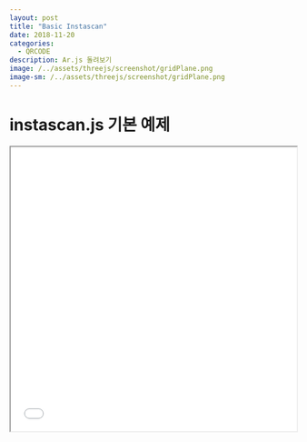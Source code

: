```yaml
---
layout: post
title: "Basic Instascan"
date: 2018-11-20
categories:
  - QRCODE
description: Ar.js 돌려보기    
image: /../assets/threejs/screenshot/gridPlane.png
image-sm: /../assets/threejs/screenshot/gridPlane.png
---
```

# instascan.js 기본 예제

<iframe width="100%" height="500px;" src="{{ site.url }}/assets/resources/html/instascan.html"></iframe>